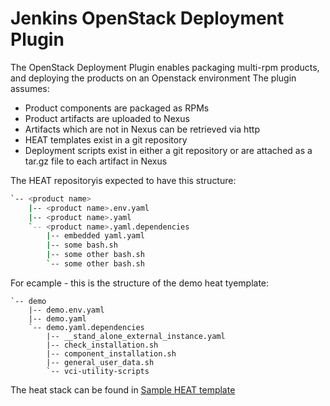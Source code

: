 # Jenkins OpenStack Deployment Plugin 

The OpenStack Deployment Plugin enables packaging multi-rpm products, and deploying the products on an Openstack environment
The plugin assumes:
  - Product components are packaged as RPMs
  - Product artifacts are uploaded to Nexus
  - Artifacts which are not in Nexus can be retrieved via http 
  - HEAT templates exist in a git repository
  - Deployment scripts exist in either a git repository or are attached as a tar.gz file to each artifact in Nexus

The HEAT repositoryis expected to have this structure:
```sh
`-- <product name>
    |-- <product name>.env.yaml
    |-- <product name>.yaml
    `-- <product name>.yaml.dependencies
        |-- embedded yaml.yaml
        |-- some bash.sh
        |-- some other bash.sh
        `-- some other bash.sh
```
For ecample - this is the structure of the demo heat tyemplate:
```
`-- demo
    |-- demo.env.yaml
    |-- demo.yaml
    `-- demo.yaml.dependencies
        |-- __stand_alone_external_instance.yaml
        |-- check_installation.sh
        |-- component_installation.sh
        |-- general_user_data.sh
        `-- vci-utility-scripts
```
The heat stack can be found in [Sample HEAT template](https://github.com/naamab/jenkins-openstack-deployment-plugin/tree/master/Sample%20HEAT%20template/demo)
